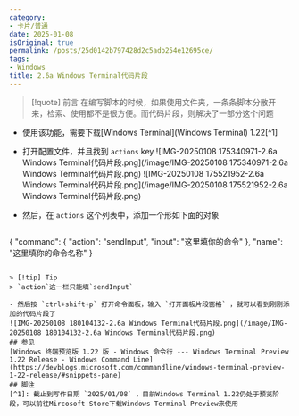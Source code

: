 ```yaml
---
category:
- 卡片/普通
date: 2025-01-08
isOriginal: true
permalink: /posts/25d0142b797428d2c5adb254e12695ce/
tags:
- Windows
title: 2.6a Windows Terminal代码片段
---
```

> [!quote] 前言
> 在编写脚本的时候，如果使用文件夹，一条条脚本分散开来，检索、使用都不是很方便。而代码片段，则解决了一部分这个问题

- 使用该功能，需要下载[Windows Terminal](Windows Terminal) 1.22[^1]
- 打开配置文件，并且找到 `actions` key
  ![IMG-20250108 175340971-2.6a Windows Terminal代码片段.png](/image/IMG-20250108 175340971-2.6a Windows Terminal代码片段.png)
  ![IMG-20250108 175521952-2.6a Windows Terminal代码片段.png](/image/IMG-20250108 175521952-2.6a Windows Terminal代码片段.png)

- 然后，在 `actions` 这个列表中，添加一个形如下面的对象
  ```json
{
    "command":
    {
        "action": "sendInput",
        "input": "这里填你的命令"
    },
    "name": "这里填你的命令名称"
}
   ```
    
> [!tip] Tip
> `action`这一栏只能填`sendInput`

- 然后按 `ctrl+shift+p` 打开命令面板，输入 `打开面板片段窗格` ，就可以看到刚刚添加的代码片段了
  ![IMG-20250108 180104132-2.6a Windows Terminal代码片段.png](/image/IMG-20250108 180104132-2.6a Windows Terminal代码片段.png)
## 参见
[Windows 终端预览版 1.22 版 - Windows 命令行 --- Windows Terminal Preview 1.22 Release - Windows Command Line](https://devblogs.microsoft.com/commandline/windows-terminal-preview-1-22-release/#snippets-pane)
## 脚注
[^1]: 截止到写作日期 `2025/01/08` ，目前Windows Terminal 1.22仍处于预览阶段，可以前往Mircosoft Store下载Windows Terminal Preview来使用